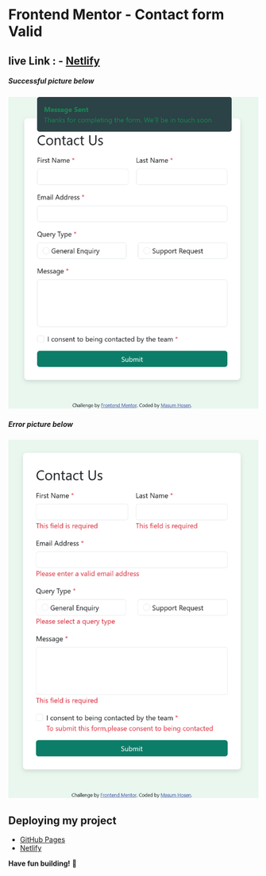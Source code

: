 # Frontend Mentor - Contact form Valid

## live Link : - [Netlify](https://silly-brioche-fc8d60.netlify.app/)

##### Successful picture below

![Design Successful picture coding challenge](./assets/images/Screenshort.png)

##### Error picture below

![Design Error picture coding challenge](./assets/images/Screenshot%202024-11-05%20at%2021-22-33%20Frontend%20Mentor%20Contact%20form.png)

## Deploying my project

- [GitHub Pages](https://github.com/masum-hosen/Contact-form-Valid)
- [Netlify](https://silly-brioche-fc8d60.netlify.app/)

**Have fun building!** 🚀
